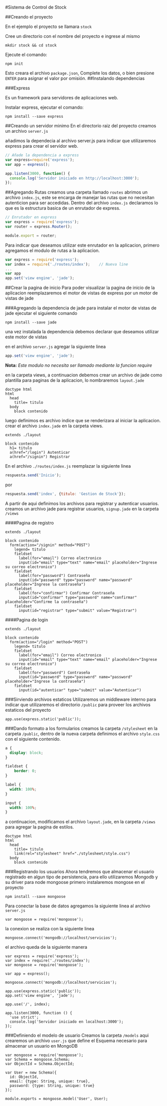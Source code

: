 #Sistema de Control de Stock

##Creando el proyecto

En el ejemplo el proyecto se llamara `stock`

Cree un directorio con el nombre del proyecto e ingrese al mismo
```
mkdir stock && cd stock
```
Ejecute el comando:
```
npm init

```
Esto creara el archivo `package.json`, Complete los datos, o bien presione `ENTER` para asignar el valor por omisión.
##Instalando dependencias

###Express

Es un framework para servidores de aplicaciones web.

Instalar express, ejecutar el comando:
```
npm install --save express
```
##Creando un servidor minimo
En el directorio raiz del proyecto creamos un archivo `server.js`

añadimos la dependecia al archivo server.js para indicar que utilizaremos express para crear el servidor web.

```javascript
// Añade la dependencia a express
var express=require('express');
var app = express();

app.listen(3000, function() {
  console.log('Servidor iniciado en http://localhost:3000');
});

```
##Agregando Rutas
creamos una carpeta llamado `routes`
abrimos un archivo `index.js`, este se encarga de manejar las rutas que no necesitan autenticion para ser accedidas.
Dentro del archivo `index.js` declaramos lo que es la estructura basica de un enrutador de express.
```javascript
// Enrutador en express
var express = require('express');
var router = express.Router();

module.export = router;
```

Para indicar que deseamos utilizar este enrutador en la aplicacion, primero agregamos el modulo de rutas a la aplicacion.
```javascript
var express = require('express');
var index = require('./routes/index');    // Nueva line
...
var app
app.set('view engine', 'jade');
```

##Crear la pagina de inicio
Para poder visualizar la pagina de inicio de la aplicacion reemplazaremos el motor de vistas de express por un motor de vistas de jade

###Agregando la dependencia de jade
para instalar el motor de vistas de jade ejecutar el siguiente comando
```
npm install --save jade
```
una vez instalada la dependencia debemos declarar que deseamos utilizar este motor de vistas

en el archivo `server.js` agregar la siguiente linea
```javascript
app.set('view engine', 'jade');
```
**Nota:** *Este modulo no necesita ser llamado mediante la funcion require*

en la carpeta views, a continuacion debemos crear un archivo de jade como plantilla para paginas de la aplicacion, lo nombraremos `layout.jade`

```
doctype html
html
  head
    title= titulo
  body
    block contenido
```
luego definimos es archivo indice que se renderizara al iniciar la aplicacion. crear el archivo `index.jade` en la carpeta views.
```
extends ./layout

block contenido
  h1= titulo
  a(href="/login") Autenticar
  a(href="/signin") Registrar
```

En el archivo `./routes/index.js` reemplazar la siguiente linea

```javascript
respuesta.send('Inicio');
```
por
```javascript
respuesta.send('index', {titulo: 'Gestion de Stock'});
```
A partir de aqui definimos los archivos para registrar y autenticar usuarios.
creamos un archivo jade para registrar usuarios, `signup.jade` en la carpeta `/views`

####Pagina de registro
```
extends ./layout

block contenido
  form(action="/signin" method="POST")
    legend= titulo
    fieldset
      label(for="email") Correo electronico
      input(id="email" type="text" name="email" placeholder="Ingrese su correo electronico")
    fieldset
      label(for="password") Contraseña
      input(id="password" type="password" name="password" placeholder="Ingrese la contraseña")
    fieldset
      label(for="confirmar") Confirmar Contraseña
      input(id="confirmar" type="password" name="confirmar" placeholder="Confirme la contraseña")
    fieldset
      input(id="registrar" type="submit" value="Registrar")
```
####Pagina de login
```
extends ./layout

block contenido
  form(action="/login" method="POST")
    legend= titulo
    fieldset
      label(for="email") Correo electronico
      input(id="email" type="text" name="email" placeholder="Ingrese su correo electronico")
    fieldset
      label(for="password") Contraseña
      input(id="password" type="password" name="password" placeholder="Ingrese la contraseña")
    fieldset
      input(id="autenticar" type="submit" value="Autenticar")
```
###Sirviendo archivos estaticos
Utilizaremos un middleware interno para indicar que utilizaremos el directorio `/public` para proveer los archivos estaticos del proyecto
```
app.use(express.static('public'));
```
###Dando formato a los formularios
creamos la carpeta `/stylesheet` en la carpeta `/public`, dentro de la nueva carpeta definimos el archivo `style.css` con el siguiente contenido.
```css
a {
  display: block;
}

fieldset {
    border: 0;
}

label {
  width: 100%;
}

input {
  width: 100%;
}

```
a continuacion, modificamos el archivo `layout.jade`, en la carpeta `/views` para agregar la pagina de estilos.
```
doctype html
html
  head
    title= titulo
    link(rel="stylesheet" href="./stylesheet/style.css")
  body
    block contenido
```
###Registrando los usuarios
Ahora tendremos que almacenar el usuario registrado en algun tipo de persistencia, para ello utilizaremos Mongodb y su driver para node mongoose
primero instalaremos mongose en el proyecto
```
npm install --save mongoose
```
Para conectar la base de datos agregamos la siguiente linea al archivo `server.js`
```
var mongoose = require('mongoose');
```
la conexion se realiza con la siguiente linea
```
mongoose.connect('mongodb://localhost/servicios');

```
el archivo queda de la siguiente manera
```
var express = require('express');
var index = require('./routes/index');
var mongoose = require('mongoose');

var app = express();

mongoose.connect('mongodb://localhost/servicios');

app.use(express.static('public'));
app.set('view engine', 'jade');

app.use('/', index);

app.listen(3000, function () {
  'use strict';
  console.log('Servidor iniciado en localhost:3000');
});

```
###Definiendo el modelo de usuario
Creamos la carpeta `/models` aqui crearemos un archivo `user.js` que define el Esquema necesario para almacenar un usuario en MongoDB
```
var mongoose = require('mongoose');
var Schema = mongoose.Schema;
var ObjectId = Schema.ObjectId;

var User = new Schema({
  id: ObjectId,
  email: {type: String, unique: true},
  password: {type: String, unique: true}
});

module.exports = mongoose.model('User', User);
```
